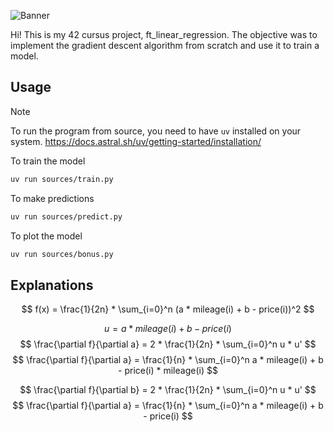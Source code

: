 ![Banner](assets/banner.png)

Hi! This is my 42 cursus project, ft_linear_regression. The objective was to implement the gradient descent algorithm from scratch and use it to train a model.

## Usage

> [!NOTE]
> To run the program from source, you need to have `uv` installed on your system.
> https://docs.astral.sh/uv/getting-started/installation/

To train the model
```bash
uv run sources/train.py
```

To make predictions
```bash
uv run sources/predict.py
```

To plot the model
```bash
uv run sources/bonus.py
```

## Explanations

$$
f(x) = \frac{1}{2n} * \sum_{i=0}^n (a * mileage(i) + b - price(i))^2
$$

$$
u = a * mileage(i) + b - price(i)
$$
$$
\frac{\partial f}{\partial a} = 2 * \frac{1}{2n} * \sum_{i=0}^n u * u'
$$
$$
\frac{\partial f}{\partial a} = \frac{1}{n} * \sum_{i=0}^n a * mileage(i) + b - price(i) * mileage(i)
$$

$$
\frac{\partial f}{\partial b} = 2 * \frac{1}{2n} * \sum_{i=0}^n u * u'
$$
$$
\frac{\partial f}{\partial a} = \frac{1}{n} * \sum_{i=0}^n a * mileage(i) + b - price(i)
$$
